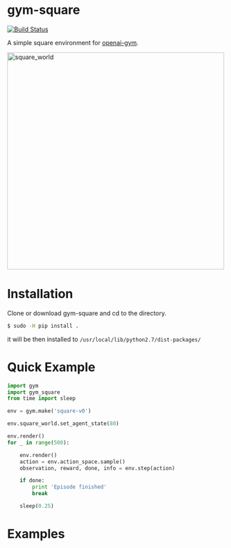 # gym-square
[![Build Status](https://travis-ci.org/gpldecha/gym-square.svg?branch=master)](https://travis-ci.org/gpldecha/gym-square)

A simple square environment for [openai-gym](https://gym.openai.com/).

<p align="left">
  <img src="./docs/square_world.gif" alt="square_world" height="500" >
</p>

# Installation

Clone or download gym-square and cd to the directory.

```bash
$ sudo -H pip install .
```
it will be then installed to ```/usr/local/lib/python2.7/dist-packages/```

# Quick Example

```python
import gym
import gym_square
from time import sleep

env = gym.make('square-v0')

env.square_world.set_agent_state(80)

env.render()
for _ in range(500):

    env.render()
    action = env.action_space.sample()
    observation, reward, done, info = env.step(action)

    if done:
        print 'Episode finished'
        break

    sleep(0.25)
```

# Examples 


